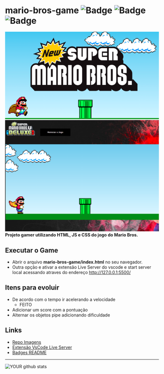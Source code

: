 # mario-bros-game ![Badge](https://img.shields.io/badge/JavaScript-323330?style=for-the-badge&logo=javascript&logoColor=F7DF1E) ![Badge](https://img.shields.io/badge/HTML5-E34F26?style=for-the-badge&logo=html5&logoColor=white) ![Badge](https://img.shields.io/badge/CSS3-1572B6?style=for-the-badge&logo=css3&logoColor=white)

![game-mario.png](game-mario.png)
![game-mario-two.png](game-mario-two.png)
**Projeto gamer utilizando HTML, JS e CSS do jogo do Mario Bros.**

## **Executar o Game**

-   Abrir o arquivo **mario-bros-game/index.html** no seu navegador.
-   Outra opção e ativar a extensão Live Server do vscode e start server local acessando atraves do endereço http://127.0.0.1:5500/

## Itens para evoluir

-   De acordo com o tempo ir acelerando a velocidade
    -   FEITO
-   Adicionar um score com a pontuação
-   Alternar os objetos pipe adicionando dificuldade

## **Links**

-   [Repo Imagens](https://drive.google.com/drive/folders/1CYQ2CtPyiXcONexGfpQ1RnaPa30c7PNy)
-   [Extensão VsCode Live Server](https://github.com/ritwickdey/vscode-live-server-plus-plus)
-   [Badges README](https://simpleicons.org/)

---

![YOUR github stats](https://github-readme-stats.vercel.app/api?username=diegomachadoti)
